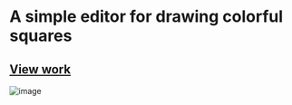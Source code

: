# A simple editor for drawing colorful squares
## [View work](https://vlajik3.github.io/Drawing_board/)
![image](https://user-images.githubusercontent.com/74643545/178711635-d7f4b0b3-c0ad-47e9-8a3b-2cbb11374282.png)

